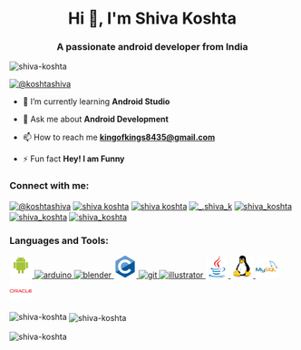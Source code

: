 <h1 align="center">Hi 👋, I'm Shiva Koshta</h1>
<h3 align="center">A passionate android developer from India</h3>

<p align="left"> <img src="https://komarev.com/ghpvc/?username=shiva-koshta&label=Profile%20views&color=0e75b6&style=flat" alt="shiva-koshta" /> </p>

<p align="left"> <a href="https://twitter.com/@koshtashiva" target="blank"><img src="https://img.shields.io/twitter/follow/@koshtashiva?logo=twitter&style=for-the-badge" alt="@koshtashiva" /></a> </p>

- 🌱 I’m currently learning **Android Studio**

- 💬 Ask me about **Android Development**

- 📫 How to reach me **kingofkings8435@gmail.com**

- ⚡ Fun fact **Hey! I am Funny**

<h3 align="left">Connect with me:</h3>
<p align="left">
<a href="https://twitter.com/@koshtashiva" target="blank"><img align="center" src="https://raw.githubusercontent.com/rahuldkjain/github-profile-readme-generator/master/src/images/icons/Social/twitter.svg" alt="@koshtashiva" height="30" width="40" /></a>
<a href="https://linkedin.com/in/shiva koshta" target="blank"><img align="center" src="https://raw.githubusercontent.com/rahuldkjain/github-profile-readme-generator/master/src/images/icons/Social/linked-in-alt.svg" alt="shiva koshta" height="30" width="40" /></a>
<a href="https://fb.com/shiva koshta" target="blank"><img align="center" src="https://raw.githubusercontent.com/rahuldkjain/github-profile-readme-generator/master/src/images/icons/Social/facebook.svg" alt="shiva koshta" height="30" width="40" /></a>
<a href="https://instagram.com/_.shiva_k" target="blank"><img align="center" src="https://raw.githubusercontent.com/rahuldkjain/github-profile-readme-generator/master/src/images/icons/Social/instagram.svg" alt="_.shiva_k" height="30" width="40" /></a>
<a href="https://www.codechef.com/users/shiva_koshta" target="blank"><img align="center" src="https://cdn.jsdelivr.net/npm/simple-icons@3.1.0/icons/codechef.svg" alt="shiva_koshta" height="30" width="40" /></a>
<a href="https://codeforces.com/profile/shiva_koshta" target="blank"><img align="center" src="https://raw.githubusercontent.com/rahuldkjain/github-profile-readme-generator/master/src/images/icons/Social/codeforces.svg" alt="shiva_koshta" height="30" width="40" /></a>
<a href="https://www.leetcode.com/shiva_koshta" target="blank"><img align="center" src="https://raw.githubusercontent.com/rahuldkjain/github-profile-readme-generator/master/src/images/icons/Social/leet-code.svg" alt="shiva_koshta" height="30" width="40" /></a>
</p>

<h3 align="left">Languages and Tools:</h3>
<p align="left"> <a href="https://developer.android.com" target="_blank" rel="noreferrer"> <img src="https://raw.githubusercontent.com/devicons/devicon/master/icons/android/android-original-wordmark.svg" alt="android" width="40" height="40"/> </a> <a href="https://www.arduino.cc/" target="_blank" rel="noreferrer"> <img src="https://cdn.worldvectorlogo.com/logos/arduino-1.svg" alt="arduino" width="40" height="40"/> </a> <a href="https://www.blender.org/" target="_blank" rel="noreferrer"> <img src="https://download.blender.org/branding/community/blender_community_badge_white.svg" alt="blender" width="40" height="40"/> </a> <a href="https://www.cprogramming.com/" target="_blank" rel="noreferrer"> <img src="https://raw.githubusercontent.com/devicons/devicon/master/icons/c/c-original.svg" alt="c" width="40" height="40"/> </a> <a href="https://git-scm.com/" target="_blank" rel="noreferrer"> <img src="https://www.vectorlogo.zone/logos/git-scm/git-scm-icon.svg" alt="git" width="40" height="40"/> </a> <a href="https://www.adobe.com/in/products/illustrator.html" target="_blank" rel="noreferrer"> <img src="https://www.vectorlogo.zone/logos/adobe_illustrator/adobe_illustrator-icon.svg" alt="illustrator" width="40" height="40"/> </a> <a href="https://www.java.com" target="_blank" rel="noreferrer"> <img src="https://raw.githubusercontent.com/devicons/devicon/master/icons/java/java-original.svg" alt="java" width="40" height="40"/> </a> <a href="https://www.linux.org/" target="_blank" rel="noreferrer"> <img src="https://raw.githubusercontent.com/devicons/devicon/master/icons/linux/linux-original.svg" alt="linux" width="40" height="40"/> </a> <a href="https://www.mysql.com/" target="_blank" rel="noreferrer"> <img src="https://raw.githubusercontent.com/devicons/devicon/master/icons/mysql/mysql-original-wordmark.svg" alt="mysql" width="40" height="40"/> </a> <a href="https://www.oracle.com/" target="_blank" rel="noreferrer"> <img src="https://raw.githubusercontent.com/devicons/devicon/master/icons/oracle/oracle-original.svg" alt="oracle" width="40" height="40"/> </a> </p>

<p><img align="left" src="https://github-readme-stats.vercel.app/api/top-langs?username=shiva-koshta&show_icons=true&locale=en&layout=compact" alt="shiva-koshta" /></p>

<p>&nbsp;<img align="center" src="https://github-readme-stats.vercel.app/api?username=shiva-koshta&show_icons=true&locale=en" alt="shiva-koshta" /></p>

<p><img align="center" src="https://github-readme-streak-stats.herokuapp.com/?user=shiva-koshta&" alt="shiva-koshta" /></p>
